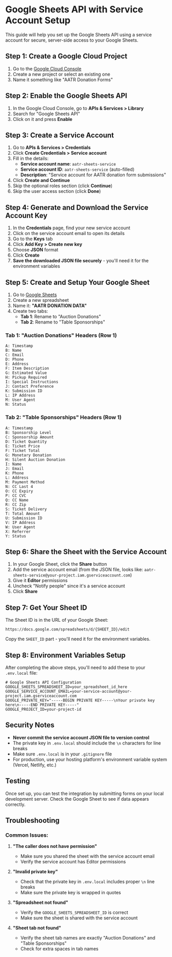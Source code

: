 # Google Sheets API with Service Account Setup

This guide will help you set up the Google Sheets API using a service account for secure, server-side access to your Google Sheets.

## Step 1: Create a Google Cloud Project

1. Go to the [Google Cloud Console](https://console.cloud.google.com/)
2. Create a new project or select an existing one
3. Name it something like "AATR Donation Forms"

## Step 2: Enable the Google Sheets API

1. In the Google Cloud Console, go to **APIs & Services > Library**
2. Search for "Google Sheets API"
3. Click on it and press **Enable**

## Step 3: Create a Service Account

1. Go to **APIs & Services > Credentials**
2. Click **Create Credentials > Service account**
3. Fill in the details:
   - **Service account name**: `aatr-sheets-service`
   - **Service account ID**: `aatr-sheets-service` (auto-filled)
   - **Description**: "Service account for AATR donation form submissions"
4. Click **Create and Continue**
5. Skip the optional roles section (click **Continue**)
6. Skip the user access section (click **Done**)

## Step 4: Generate and Download the Service Account Key

1. In the **Credentials** page, find your new service account
2. Click on the service account email to open its details
3. Go to the **Keys** tab
4. Click **Add Key > Create new key**
5. Choose **JSON** format
6. Click **Create**
7. **Save the downloaded JSON file securely** - you'll need it for the environment variables

## Step 5: Create and Setup Your Google Sheet

1. Go to [Google Sheets](https://sheets.google.com)
2. Create a new spreadsheet
3. Name it: **"AATR DONATION DATA"**
4. Create two tabs:
   - **Tab 1**: Rename to "Auction Donations"
   - **Tab 2**: Rename to "Table Sponsorships"

### Tab 1: "Auction Donations" Headers (Row 1)
```
A: Timestamp
B: Name  
C: Email
D: Phone
E: Address
F: Item Description
G: Estimated Value
H: Pickup Required
I: Special Instructions
J: Contact Preference
K: Submission ID
L: IP Address
M: User Agent
N: Status
```

### Tab 2: "Table Sponsorships" Headers (Row 1)
```
A: Timestamp
B: Sponsorship Level
C: Sponsorship Amount
D: Ticket Quantity
E: Ticket Price
F: Ticket Total
G: Monetary Donation
H: Silent Auction Donation
I: Name
J: Email
K: Phone
L: Address
M: Payment Method
N: CC Last 4
O: CC Expiry
P: CC CVC
Q: CC Name
R: CC Zip
S: Ticket Delivery
T: Total Amount
U: Submission ID
V: IP Address
W: User Agent
X: Referrer
Y: Status
```

## Step 6: Share the Sheet with the Service Account

1. In your Google Sheet, click the **Share** button
2. Add the service account email (from the JSON file, looks like: `aatr-sheets-service@your-project.iam.gserviceaccount.com`)
3. Give it **Editor** permissions
4. Uncheck "Notify people" since it's a service account
5. Click **Share**

## Step 7: Get Your Sheet ID

The Sheet ID is in the URL of your Google Sheet:
```
https://docs.google.com/spreadsheets/d/{SHEET_ID}/edit
```
Copy the `SHEET_ID` part - you'll need it for the environment variables.

## Step 8: Environment Variables Setup

After completing the above steps, you'll need to add these to your `.env.local` file:

```env
# Google Sheets API Configuration
GOOGLE_SHEETS_SPREADSHEET_ID=your_spreadsheet_id_here
GOOGLE_SERVICE_ACCOUNT_EMAIL=your-service-account@your-project.iam.gserviceaccount.com
GOOGLE_PRIVATE_KEY="-----BEGIN PRIVATE KEY-----\nYour private key here\n-----END PRIVATE KEY-----"
GOOGLE_PROJECT_ID=your-project-id
```

## Security Notes

- **Never commit the service account JSON file to version control**
- The private key in `.env.local` should include the `\n` characters for line breaks
- Make sure `.env.local` is in your `.gitignore` file
- For production, use your hosting platform's environment variable system (Vercel, Netlify, etc.)

## Testing

Once set up, you can test the integration by submitting forms on your local development server. Check the Google Sheet to see if data appears correctly.

## Troubleshooting

### Common Issues:

1. **"The caller does not have permission"**
   - Make sure you shared the sheet with the service account email
   - Verify the service account has Editor permissions

2. **"Invalid private key"**
   - Check that the private key in `.env.local` includes proper `\n` line breaks
   - Make sure the private key is wrapped in quotes

3. **"Spreadsheet not found"**
   - Verify the `GOOGLE_SHEETS_SPREADSHEET_ID` is correct
   - Make sure the sheet is shared with the service account

4. **"Sheet tab not found"**
   - Verify the sheet tab names are exactly "Auction Donations" and "Table Sponsorships"
   - Check for extra spaces in tab names